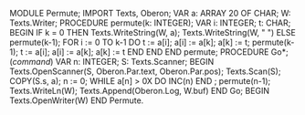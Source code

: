 MODULE Permute;
  IMPORT Texts, Oberon;
  VAR a: ARRAY 20 OF CHAR;
      W: Texts.Writer;
   PROCEDURE permute(k: INTEGER);
     VAR i: INTEGER; t: CHAR;
   BEGIN
     IF k = 0 THEN Texts.WriteString(W, a); Texts.WriteString(W, " ")
     ELSE permute(k-1);
       FOR i := 0 TO k-1 DO
         t := a[i]; a[i] := a[k]; a[k] := t;
         permute(k-1);
         t := a[i]; a[i] := a[k]; a[k] := t
       END
     END
   END permute;
   PROCEDURE Go*; (*command*)
     VAR n: INTEGER; S: Texts.Scanner;
   BEGIN Texts.OpenScanner(S, Oberon.Par.text, Oberon.Par.pos); Texts.Scan(S);
     COPY(S.s, a); n := 0;
     WHILE a[n] > 0X DO INC(n) END ;
     permute(n-1);
     Texts.WriteLn(W); Texts.Append(Oberon.Log, W.buf)
   END Go;
BEGIN Texts.OpenWriter(W)
END Permute.
